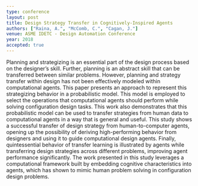 ```yaml
---
type: conference
layout: post
title: Design Strategy Transfer in Cognitively-Inspired Agents
authors: ["Raina, A.", "McComb, C.", "Cagan, J."]
venue: ASME IDETC - Design Automation Conference
year: 2018
accepted: true
---
```

Planning and strategizing is an essential part of the design process based on the designer’s skill. Further, planning is an abstract skill that can be transferred between similar problems. However, planning and strategy transfer within design has not been effectively modeled within computational agents. This paper presents an approach to represent this strategizing behavior in a probabilistic model. This model is employed to select the operations that computational agents should perform while solving configuration design tasks. This work also demonstrates that this probabilistic model can be used to transfer strategies from human data to computational agents in a way that is general and useful. This study shows a successful transfer of design strategy from human-to-computer agents, opening up the possibility of deriving high-performing behavior from designers and using it to guide computational design agents. Finally, quintessential behavior of transfer learning is illustrated by agents while transferring design strategies across different problems, improving agent performance significantly. The work presented in this study leverages a computational framework built by embedding cognitive characteristics into agents, which has shown to mimic human problem solving in configuration design problems. 
